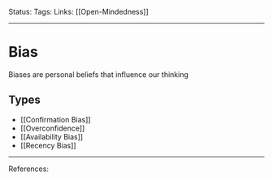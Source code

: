 Status:
Tags:
Links: [[Open-Mindedness]]
___
# Bias
Biases are personal beliefs that influence our thinking
## Types
-  [[Confirmation Bias]]
- [[Overconfidence]]
- [[Availability Bias]]
- [[Recency Bias]]
___
References: